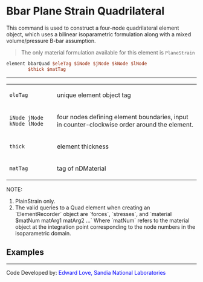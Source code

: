 # Bbar Plane Strain Quadrilateral

This command is used to construct a four-node quadrilateral element
object, which uses a bilinear isoparametric formulation along with a
mixed volume/pressure B-bar assumption. 

> The only material formulation available for this element is `PlaneStrain`


```tcl
element bbarQuad $eleTag $iNode $jNode $kNode $lNode
        $thick $matTag
```
<hr />
<table>
<tbody>
<tr class="odd">
<td><code class="parameter-table-variable">eleTag</code></td>
<td><p>unique element object tag</p></td>
</tr>
<tr class="even">
<td><p><code class="parameter-table-variable">iNode jNode kNode lNode</code></p></td>
<td><p>four nodes defining element boundaries, input in
counter-clockwise order around the element.</p></td>
</tr>
<tr class="odd">
<td><code class="parameter-table-variable">thick</code></td>
<td><p>element thickness</p></td>
</tr>
<tr class="even">
<td><code class="parameter-table-variable">matTag</code></td>
<td><p>tag of nDMaterial</p></td>
</tr>
</tbody>
</table>
<p>NOTE:</p>
<ol>
<li>PlainStrain only.</li>
<li>The valid queries to a Quad element when creating an `ElementRecorder`
  object are `forces`, `stresses`, and `material $matNum matArg1 matArg2 ...` 
  Where `matNum` refers to the material object at the integration
  point corresponding to the node numbers in the isoparametric
  domain.</li>
</ol>

## Examples

<hr />
<p>Code Developed by: <span style="color:blue"> Edward Love,
Sandia National Laboratories </span></p>
